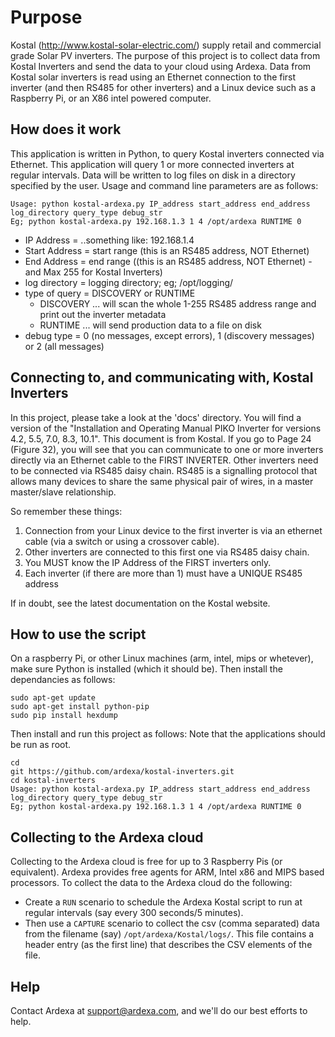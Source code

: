 
# Purpose
Kostal (http://www.kostal-solar-electric.com/) supply retail and commercial grade Solar PV inverters. The purpose of this project is to collect data from Kostal Inverters and send the data to your cloud using Ardexa. Data from Kostal solar inverters is read using an Ethernet connection to the first inverter (and then RS485 for other inverters) and a Linux device such as a Raspberry Pi, or an X86 intel powered computer. 

## How does it work
This application is written in Python, to query Kostal inverters connected via Ethernet. This application will query 1 or more connected inverters at regular intervals. Data will be written to log files on disk in a directory specified by the user. Usage and command line parameters are as follows:

```
Usage: python kostal-ardexa.py IP_address start_address end_address log_directory query_type debug_str
Eg; python kostal-ardexa.py 192.168.1.3 1 4 /opt/ardexa RUNTIME 0
```
- IP Address = ..something like: 192.168.1.4
- Start Address = start range (this is an RS485 address, NOT Ethernet)
- End Address = end range ((this is an RS485 address, NOT Ethernet) - and Max 255 for Kostal Inverters)
- log directory = logging directory; eg; /opt/logging/
- type of query = DISCOVERY or RUNTIME
	- DISCOVERY ... will scan the whole 1-255 RS485 address range and print out the inverter metadata
	- RUNTIME ... will send production data to a file on disk 
- debug type = 0 (no messages, except errors), 1 (discovery messages) or 2 (all messages)

## Connecting to, and communicating with, Kostal Inverters
In this project, please take a look at the 'docs' directory. You will find a version of the "Installation and
Operating Manual PIKO Inverter for versions 4.2, 5.5, 7.0, 8.3, 10.1". This document is from Kostal. If you go to Page 24 (Figure 32), you will see that you can communicate to one or more inverters directly via an Ethernet cable to the FIRST INVERTER. Other inverters need to be connected via RS485 daisy chain. RS485 is a signalling protocol that allows many devices to share the same physical pair of wires, in a master master/slave relationship.

So remember these things:
1. Connection from your Linux device to the first inverter is via an ethernet cable (via a switch or using a crossover cable).
2. Other inverters are connected to this first one via RS485 daisy chain.
3. You MUST know the IP Address of the FIRST inverters only.
4. Each inverter (if there are more than 1) must have a UNIQUE RS485 address

If in doubt, see the latest documentation on the Kostal website.

## How to use the script
On a raspberry Pi, or other Linux machines (arm, intel, mips or whetever), make sure Python is installed (which it should be). Then install the dependancies as follows:
```
sudo apt-get update
sudo apt-get install python-pip
sudo pip install hexdump
```

Then install and run this project as follows:
Note that the applications should be run as root.
```
cd
git https://github.com/ardexa/kostal-inverters.git
cd kostal-inverters
Usage: python kostal-ardexa.py IP_address start_address end_address log_directory query_type debug_str
Eg; python kostal-ardexa.py 192.168.1.3 1 4 /opt/ardexa RUNTIME 0
```

## Collecting to the Ardexa cloud
Collecting to the Ardexa cloud is free for up to 3 Raspberry Pis (or equivalent). Ardexa provides free agents for ARM, Intel x86 and MIPS based processors. To collect the data to the Ardexa cloud do the following:
- Create a `RUN` scenario to schedule the Ardexa Kostal script to run at regular intervals (say every 300 seconds/5 minutes).
- Then use a `CAPTURE` scenario to collect the csv (comma separated) data from the filename (say) `/opt/ardexa/Kostal/logs/`. This file contains a header entry (as the first line) that describes the CSV elements of the file.

## Help
Contact Ardexa at support@ardexa.com, and we'll do our best efforts to help.


